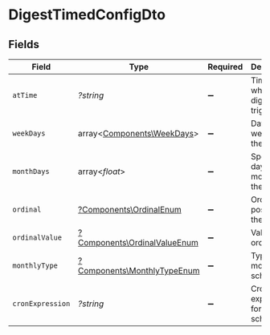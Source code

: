 # DigestTimedConfigDto


## Fields

| Field                                                                       | Type                                                                        | Required                                                                    | Description                                                                 |
| --------------------------------------------------------------------------- | --------------------------------------------------------------------------- | --------------------------------------------------------------------------- | --------------------------------------------------------------------------- |
| `atTime`                                                                    | *?string*                                                                   | :heavy_minus_sign:                                                          | Time at which the digest is triggered                                       |
| `weekDays`                                                                  | array<[Components\WeekDays](../../Models/Components/WeekDays.md)>           | :heavy_minus_sign:                                                          | Days of the week for the digest                                             |
| `monthDays`                                                                 | array<*float*>                                                              | :heavy_minus_sign:                                                          | Specific days of the month for the digest                                   |
| `ordinal`                                                                   | [?Components\OrdinalEnum](../../Models/Components/OrdinalEnum.md)           | :heavy_minus_sign:                                                          | Ordinal position for the digest                                             |
| `ordinalValue`                                                              | [?Components\OrdinalValueEnum](../../Models/Components/OrdinalValueEnum.md) | :heavy_minus_sign:                                                          | Value of the ordinal                                                        |
| `monthlyType`                                                               | [?Components\MonthlyTypeEnum](../../Models/Components/MonthlyTypeEnum.md)   | :heavy_minus_sign:                                                          | Type of monthly schedule                                                    |
| `cronExpression`                                                            | *?string*                                                                   | :heavy_minus_sign:                                                          | Cron expression for scheduling                                              |
